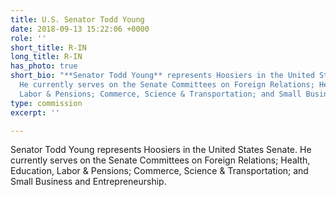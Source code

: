 ```yaml
---
title: U.S. Senator Todd Young
date: 2018-09-13 15:22:06 +0000
role: ''
short_title: R-IN
long_title: R-IN
has_photo: true
short_bio: "**Senator Todd Young** represents Hoosiers in the United States Senate.
  He currently serves on the Senate Committees on Foreign Relations; Health, Education,
  Labor & Pensions; Commerce, Science & Transportation; and Small Business and Entrepreneurship."
type: commission
excerpt: ''

---
```

Senator Todd Young represents Hoosiers in the United States Senate. He currently serves on the Senate Committees on Foreign Relations; Health, Education, Labor & Pensions; Commerce, Science & Transportation; and Small Business and Entrepreneurship.